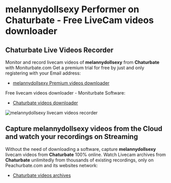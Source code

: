# melannydollsexy Performer on Chaturbate - Free LiveCam videos downloader

## Chaturbate Live Videos Recorder

Monitor and record livecam videos of **melannydollsexy** from **Chaturbate** with Moniturbate.com
Get a premium trial for free by just and only registering with your Email address:
* [melannydollsexy Premium videos downloader](https://moniturbate.com/request-demo-licence-key.html)

Free livecam videos downloader - Moniturbate Software:
* [Chaturbate videos downloader](https://moniturbate.com/moniturbate-download-software.html)

![melannydollsexy livecam videos recorder](https://peachurnet.com/templates/moniturbate-software.png)


## Capture melannydollsexy videos from the Cloud and watch your recordings on Streaming

Without the need of downloading a software, capture **melannydollsexy** livecam videos from **Chaturbate** 100% online.
Watch Livecam archives from **Chaturbate** unlimitedly from thousands of existing recordings, only on Peachurbate.com and its websites network:
* [Chaturbate videos archives](https://peachurnet.com/)